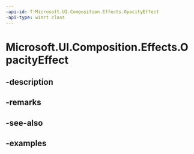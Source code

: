 ```yaml
---
-api-id: T:Microsoft.UI.Composition.Effects.OpacityEffect
-api-type: winrt class
---
```


# Microsoft.UI.Composition.Effects.OpacityEffect

<!--
public sealed class OpacityEffect : Windows.Graphics.Effects.IGraphicsEffect
-->


## -description

## -remarks

## -see-also

## -examples



